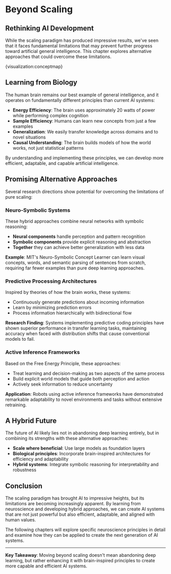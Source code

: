 # Beyond Scaling

## Rethinking AI Development

While the scaling paradigm has produced impressive results, we've seen that it faces fundamental limitations that may prevent further progress toward artificial general intelligence. This chapter explores alternative approaches that could overcome these limitations.

{visualization:conceptmap}

## Learning from Biology

The human brain remains our best example of general intelligence, and it operates on fundamentally different principles than current AI systems:

- **Energy Efficiency**: The brain uses approximately 20 watts of power while performing complex cognition
- **Sample Efficiency**: Humans can learn new concepts from just a few examples
- **Generalization**: We easily transfer knowledge across domains and to novel situations
- **Causal Understanding**: The brain builds models of how the world works, not just statistical patterns

By understanding and implementing these principles, we can develop more efficient, adaptable, and capable artificial intelligence.

## Promising Alternative Approaches

Several research directions show potential for overcoming the limitations of pure scaling:

### Neuro-Symbolic Systems

These hybrid approaches combine neural networks with symbolic reasoning:

- **Neural components** handle perception and pattern recognition
- **Symbolic components** provide explicit reasoning and abstraction
- **Together** they can achieve better generalization with less data

**Example**: MIT's Neuro-Symbolic Concept Learner can learn visual concepts, words, and semantic parsing of sentences from scratch, requiring far fewer examples than pure deep learning approaches.

### Predictive Processing Architectures

Inspired by theories of how the brain works, these systems:

- Continuously generate predictions about incoming information
- Learn by minimizing prediction errors
- Process information hierarchically with bidirectional flow

**Research Finding**: Systems implementing predictive coding principles have shown superior performance in transfer learning tasks, maintaining accuracy when faced with distribution shifts that cause conventional models to fail.

### Active Inference Frameworks

Based on the Free Energy Principle, these approaches:

- Treat learning and decision-making as two aspects of the same process
- Build explicit world models that guide both perception and action
- Actively seek information to reduce uncertainty

**Application**: Robots using active inference frameworks have demonstrated remarkable adaptability to novel environments and tasks without extensive retraining.

## A Hybrid Future

The future of AI likely lies not in abandoning deep learning entirely, but in combining its strengths with these alternative approaches:

- **Scale where beneficial**: Use large models as foundation layers
- **Biological principles**: Incorporate brain-inspired architectures for efficiency and adaptability
- **Hybrid systems**: Integrate symbolic reasoning for interpretability and robustness

## Conclusion

The scaling paradigm has brought AI to impressive heights, but its limitations are becoming increasingly apparent. By learning from neuroscience and developing hybrid approaches, we can create AI systems that are not just powerful but also efficient, adaptable, and aligned with human values.

The following chapters will explore specific neuroscience principles in detail and examine how they can be applied to create the next generation of AI systems.

---

**Key Takeaway**: Moving beyond scaling doesn't mean abandoning deep learning, but rather enhancing it with brain-inspired principles to create more capable and efficient AI systems.
